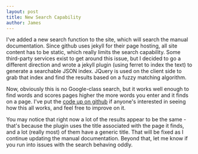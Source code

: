 ```yaml
---
layout: post
title: New Search Capability
author: James
---
```

I've added a new search function to the site, which will search the manual documentation. Since github uses jekyll for their page hosting, all site content has to be static, which really limits the search capability. Some third-party services exist to get around this issue, but I decided to go a different direction and wrote a jekyll plugin (using ferret to index the text) to generate a searchable JSON index. JQuery is used on the client side to grab that index and find the results based on a fuzzy matching algorithm.

Now, obviously this is no Google-class search, but it works well enough to find words and scores pages higher the more words you enter and it finds on a page. I've put the [code up on github](https://github.com/cobbler/jekyll-dynamic-search) if anyone's interested in seeing how this all works, and feel free to improve on it.

You may notice that right now a lot of the results appear to be the same - that's because the plugin uses the title associated with the page it finds, and a lot (really most) of them have a generic title. That will be fixed as I continue updating the manual documentation. Beyond that, let me know if you run into issues with the search behaving oddly.
